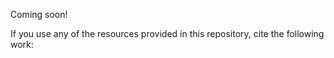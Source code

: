 Coming soon!

If you use any of the resources provided in this repository, cite the following work:
